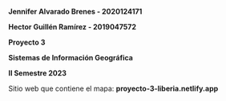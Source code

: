 **Jennifer Alvarado Brenes - 2020124171**

**Hector Guillén Ramírez - 2019047572**

**Proyecto 3**

**Sistemas de Información Geográfica**

**II Semestre 2023**

Sitio web que contiene el mapa: **proyecto-3-liberia.netlify.app**



